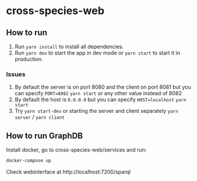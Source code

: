 # cross-species-web 

## How to run 
1. Run `yarn install` to install all dependencies.
2. Run `yarn dev` to start the app in dev mode or `yarn start` to start it in production.
   
### Issues
1. By default the server is on port 8080 and the client on port 8081 but you can specify
`PORT=8082` `yarn start` or any other value instead of 8082
2. By default the host is `0.0.0.0` but you can specify `HOST=localhost` `yarn start`
3. Try `yarn start-dev` or starting the server and client separately `yarn server` / `yarn client`

## How to run GraphDB

Install docker, go to cross-species-web/services and run:
```bash
docker-compose up
```
Check webinterface at http://localhost:7200/sparql
